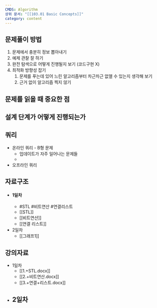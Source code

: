 ```yaml
---
CMDS: Algorithm
상위 문서: "[[103.01 Basic Concepts]]"
category: content
---
```

## 문제풀이 방법
1. 문제에서 충분히 정보 뽑아내기
2. 예제 관찰 잘 하기
3. 완전 탐색으로 어떻게 진행될지 보기 (코드구현 X)
4. 최적화 방향성 잡기
	1. 문제를 푸는데 있어 느린 알고리즘부터 차근차근 없앨 수 있는지 생각해 보기
	2. 근거 없이 알고리즘 찍지 않기

## 문제를 읽을 때 중요한 점


## 설계 단계가 어떻게 진행되는가


## 쿼리
- 온라인 쿼리 - B형 문제
	- 업데이트가 자주 일어나는 문제들
	- 
- 오프라인 쿼리

## 자료구조
- #### 1일차
	- #STL #비트연산 #연결리스트
	- [[STL]]
	- [[비트연산]]
	- [[연결 리스트]]
- 2일차
	- [[그래프1]]


## 강의자료
- 1일차
	- [[1.+STL.docx]]
	- [[2.+비트연산.docx]]
	- [[3.+연결+리스트.docx]]
- 2일차
	- 